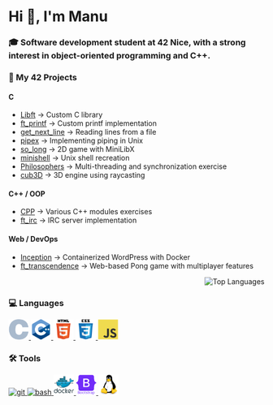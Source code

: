 # Hi 👋, I'm Manu
### 🎓 Software development student at 42 Nice, with a strong interest in object-oriented programming and C++.

### 📂 My 42 Projects

#### C
- [Libft](https://github.com/maudiffr/libft) → Custom C library
- [ft_printf](https://github.com/maudiffr/ft_printf) → Custom printf implementation
- [get_next_line](https://github.com/maudiffr/get_next_line) → Reading lines from a file
- [pipex](https://github.com/maudiffr/pipex) → Implementing piping in Unix
- [so_long](https://github.com/maudiffr/so_long) → 2D game with MiniLibX
- [minishell](https://github.com/maudiffr/minishell) → Unix shell recreation
- [Philosophers](https://github.com/maudiffr/philosophers) → Multi-threading and synchronization exercise
- [cub3D](https://github.com/maudiffr/cub3d) → 3D engine using raycasting

#### C++ / OOP
- [CPP](https://github.com/maudiffr/CPP) → Various C++ modules exercises
- [ft_irc](https://github.com/maudiffr/ft_irc) → IRC server implementation

#### Web / DevOps
- [Inception](https://github.com/maudiffr/inception) → Containerized WordPress with Docker
- [ft_transcendence](https://github.com/maudiffr/ft_transcendence) → Web-based Pong game with multiplayer features


<p align="right">
  <img src="https://github-readme-stats.vercel.app/api/top-langs/?username=maudiffr&layout=compact&theme=radical" alt="Top Languages" />
</p>

### 💻 Languages
<p align="left">
  <a href="https://www.cprogramming.com/" target="_blank" rel="noreferrer">
    <img src="https://raw.githubusercontent.com/devicons/devicon/master/icons/c/c-original.svg" alt="c" width="40" height="40"/>
  </a>
  <a href="https://www.w3schools.com/cpp/" target="_blank" rel="noreferrer">
    <img src="https://raw.githubusercontent.com/devicons/devicon/master/icons/cplusplus/cplusplus-original.svg" alt="cplusplus" width="40" height="40"/>
  </a>
  <a href="https://www.w3schools.com/html/" target="_blank" rel="noreferrer">
    <img src="https://raw.githubusercontent.com/devicons/devicon/master/icons/html5/html5-original-wordmark.svg" alt="html5" width="40" height="40"/>
  </a>
  <a href="https://www.w3schools.com/css/" target="_blank" rel="noreferrer">
    <img src="https://raw.githubusercontent.com/devicons/devicon/master/icons/css3/css3-original-wordmark.svg" alt="css3" width="40" height="40"/>
  </a>
  <a href="https://developer.mozilla.org/en-US/docs/Web/JavaScript" target="_blank" rel="noreferrer">
    <img src="https://raw.githubusercontent.com/devicons/devicon/master/icons/javascript/javascript-original.svg" alt="javascript" width="40" height="40"/>
  </a>
</p>

### 🛠 Tools
<p align="left">
  <a href="https://git-scm.com/" target="_blank" rel="noreferrer">
    <img src="https://www.vectorlogo.zone/logos/git-scm/git-scm-icon.svg" alt="git" width="40" height="40"/>
  </a>
  <a href="https://www.gnu.org/software/bash/" target="_blank" rel="noreferrer">
    <img src="https://www.vectorlogo.zone/logos/gnu_bash/gnu_bash-icon.svg" alt="bash" width="40" height="40"/>
  </a>
  <a href="https://www.docker.com/" target="_blank" rel="noreferrer">
    <img src="https://raw.githubusercontent.com/devicons/devicon/master/icons/docker/docker-original-wordmark.svg" alt="docker" width="40" height="40"/>
  </a>
  <a href="https://getbootstrap.com" target="_blank" rel="noreferrer">
    <img src="https://raw.githubusercontent.com/devicons/devicon/master/icons/bootstrap/bootstrap-plain-wordmark.svg" alt="bootstrap" width="40" height="40"/>
  </a>
  <a href="https://www.linux.org/" target="_blank" rel="noreferrer">
    <img src="https://raw.githubusercontent.com/devicons/devicon/master/icons/linux/linux-original.svg" alt="linux" width="40" height="40"/>
  </a>
</p>



<!--
**maudiffr/maudiffr** is a ✨ _special_ ✨ repository because its `README.md` (this file) appears on your GitHub profile.

Here are some ideas to get you started:

- 🔭 I’m currently working on ...
- 🌱 I’m currently learning ...
- 👯 I’m looking to collaborate on ...
- 🤔 I’m looking for help with ...
- 💬 Ask me about ...
- 📫 How to reach me: ...
- 😄 Pronouns: ...
- ⚡ Fun fact: ...
-->
